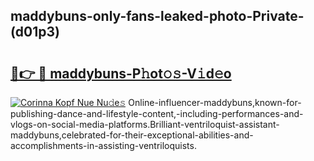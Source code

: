 ## maddybuns-only-fans​-leaked-photo​-Private-(d01p3)


# <h2><a href="https://mediaupload.pro?title=maddybuns&ref=git">🔗👉 🔴 maddybuns-P𝚑ot𝚘𝚜-V𝚒d𝚎o</a></h2>

[![Corinna Kopf Nue Nu𝚍e𝚜](https://i.imgur.com/0qMVB7G.gif)](https://mediaupload.pro?title=maddybuns&ref=git)
Online-influencer-maddybuns,known-for-publishing-dance-and-lifestyle-content,-including-performances-and-vlogs-on-social-media-platforms.Brilliant-ventriloquist-assistant-maddybuns,celebrated-for-their-exceptional-abilities-and-accomplishments-in-assisting-ventriloquists.  